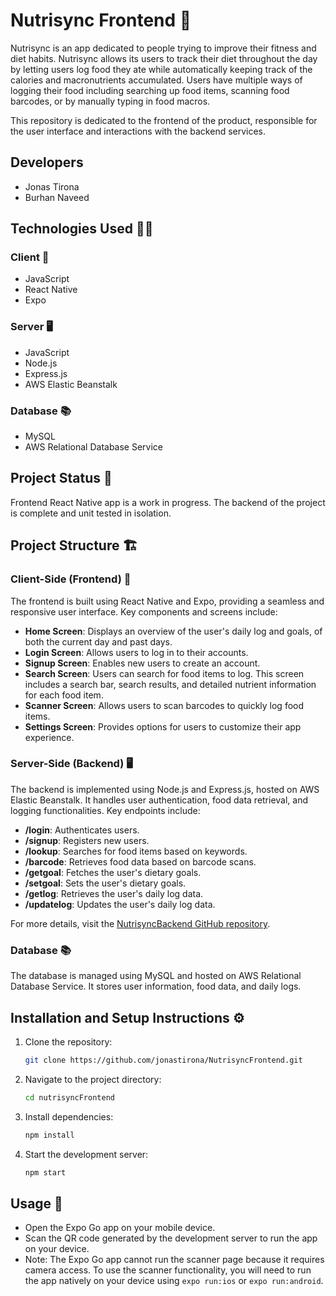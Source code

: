 # Nutrisync Frontend 🥗

Nutrisync is an app dedicated to people trying to improve their fitness and diet habits. Nutrisync allows its users to track their diet throughout the day by letting users log food they ate while automatically keeping track of the calories and macronutrients accumulated. Users have multiple ways of logging their food including searching up food items, scanning food barcodes, or by manually typing in food macros.

This repository is dedicated to the frontend of the product, responsible for the user interface and interactions with the backend services.

## Developers
- Jonas Tirona
- Burhan Naveed

## Technologies Used 👨‍💻

### Client 📱
- JavaScript
- React Native
- Expo

### Server 🖥
- JavaScript
- Node.js
- Express.js
- AWS Elastic Beanstalk

### Database 📚
- MySQL
- AWS Relational Database Service

## Project Status 🏁
Frontend React Native app is a work in progress. The backend of the project is complete and unit tested in isolation.

## Project Structure 🏗

### Client-Side (Frontend) 📱
The frontend is built using React Native and Expo, providing a seamless and responsive user interface. Key components and screens include:

- **Home Screen**: Displays an overview of the user's daily log and goals, of both the current day and past days.
- **Login Screen**: Allows users to log in to their accounts.
- **Signup Screen**: Enables new users to create an account.
- **Search Screen**: Users can search for food items to log. This screen includes a search bar, search results, and detailed nutrient information for each food item.
- **Scanner Screen**: Allows users to scan barcodes to quickly log food items.
- **Settings Screen**: Provides options for users to customize their app experience.

### Server-Side (Backend) 🖥
The backend is implemented using Node.js and Express.js, hosted on AWS Elastic Beanstalk. It handles user authentication, food data retrieval, and logging functionalities. Key endpoints include:

- **/login**: Authenticates users.
- **/signup**: Registers new users.
- **/lookup**: Searches for food items based on keywords.
- **/barcode**: Retrieves food data based on barcode scans.
- **/getgoal**: Fetches the user's dietary goals.
- **/setgoal**: Sets the user's dietary goals.
- **/getlog**: Retrieves the user's daily log data.
- **/updatelog**: Updates the user's daily log data.

For more details, visit the [NutrisyncBackend GitHub repository](https://github.com/BurhanNaveed0/NutrisyncBackend).

### Database 📚
The database is managed using MySQL and hosted on AWS Relational Database Service. It stores user information, food data, and daily logs.

## Installation and Setup Instructions ⚙️

1. Clone the repository:
    ```sh
    git clone https://github.com/jonastirona/NutrisyncFrontend.git
    ```
2. Navigate to the project directory:
    ```sh
    cd nutrisyncFrontend
    ```
3. Install dependencies:
    ```sh
    npm install
    ```
4. Start the development server:
    ```sh
    npm start
    ```

## Usage 📲
- Open the Expo Go app on your mobile device.
- Scan the QR code generated by the development server to run the app on your device.
- Note: The Expo Go app cannot run the scanner page because it requires camera access. To use the scanner functionality, you will need to run the app natively on your device using `expo run:ios` or `expo run:android`.